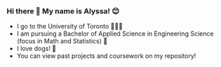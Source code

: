 ### Hi there 👋 My name is Alyssa! 😊

- I go to the University of Toronto 👩🏻‍🎓
- I am pursuing a Bachelor of Applied Science in Engineering Science (focus in Math and Statistics) 🔧
- I love dogs! 🐶
- You can view past projects and coursework on my repository!


